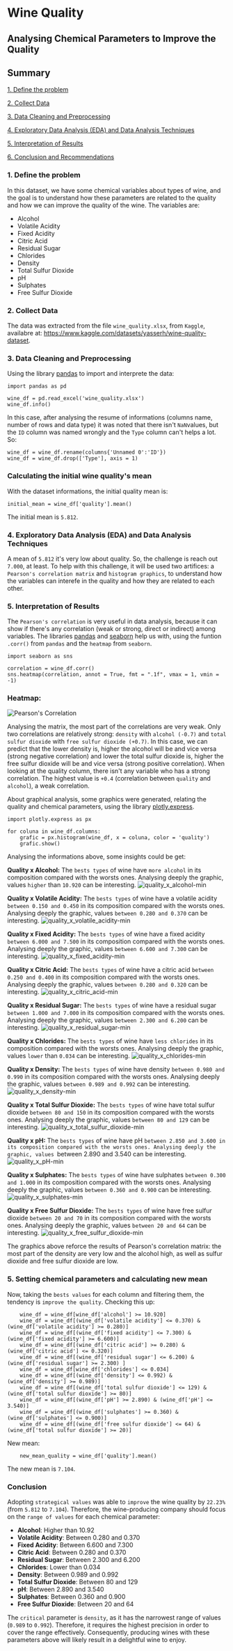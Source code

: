 # Wine Quality
## Analysing Chemical Parameters to Improve the Quality

## Summary
[1. Define the problem](https://github.com/JPedroPy/Data_Analysis_Wine_Quality#1-define-the-problem)

[2. Collect Data](https://github.com/JPedroPy/Data_Analysis_Wine_Quality#2-collect-data)

[3. Data Cleaning and Preprocessing](https://github.com/JPedroPy/Data_Analysis_Wine_Quality#3-data-cleaning-and-preprocessing)

[4. Exploratory Data Analysis (EDA) and Data Analysis Techniques](https://github.com/JPedroPy/Data_Analysis_Wine_Quality#3-data-cleaning-and-preprocessing)

[5. Interpretation of Results]()

[6. Conclusion and Recommendations]()

### 1. Define the problem
In this dataset, we have some chemical variables about types of wine, and the goal is to understand how these parameters are related to the quality and how we can improve the quality of the wine. The variables are:

* Alcohol
* Volatile Acidity
* Fixed Acidity
* Citric Acid
* Residual Sugar
* Chlorides
* Density
* Total Sulfur Dioxide
* pH
* Sulphates
* Free Sulfur Dioxide

### 2. Collect Data
The data was extracted from the file `wine_quality.xlsx`, from `Kaggle`, availabre at: <https://www.kaggle.com/datasets/yasserh/wine-quality-dataset>.

### 3. Data Cleaning and Preprocessing
Using the library [pandas](https://pandas.pydata.org/docs/) to import and interprete the data:

    import pandas as pd
    
    wine_df = pd.read_excel('wine_quality.xlsx')
    wine_df.info()
In this case, after analysing the resume of informations (columns name, number of rows and data type) it was noted that there isn't `NaN`values, but the `ID` column was named wrongly and the `Type` column can't helps a lot. So:

    wine_df = wine_df.rename(columns{'Unnamed 0':'ID'})
    wine_df = wine_df.drop(['Type'], axis = 1)

### Calculating the initial wine quality's mean
With the dataset informations, the initial quality mean is:

    initial_mean = wine_df['quality'].mean()

The initial mean is `5.812`.

### 4. Exploratory Data Analysis (EDA) and Data Analysis Techniques
A mean of `5.812` it's very low about quality. So, the challenge is reach out `7.000`, at least. To help with this challenge, it will be used two artifices: a `Pearson's correlation matrix` and `histogram graphics`, to understand how the variables can interefe in the quality and how they are related to each other. 

### 5. Interpretation of Results
The `Pearson's correlation` is very useful in data analysis, because it can show if there's any correlation (weak or strong, direct or indirect) among variables. The libraries [pandas](https://pandas.pydata.org/docs/) and [seaborn](https://seaborn.pydata.org/#) help us with, using the funtion `.corr()` from `pandas` and the `heatmap` from `seaborn`.

    import seaborn as sns
        
    correlation = wine_df.corr()
    sns.heatmap(correlation, annot = True, fmt = ".1f", vmax = 1, vmin = -1)

### **Heatmap**: 

![Pearson's Correlation](https://github.com/JPedroPy/Wine_Quality_Data_Analysis/assets/141521444/0e6b05cd-11fb-4688-90ea-500295cfaaa9)

Analysing the matrix, the most part of the correlations are very weak. Only two correlations are relatively strong: `density` with `alcohol (-0.7)` and `total sulfur dioxide` with `free sulfur dioxide (+0.7)`. In this case, we can predict that the lower density is, higher the alcohol will be and vice versa (strong negative correlation) and lower the total sulfur dioxide is, higher the free sulfur dioxide will be and vice versa (strong positive correlation). When looking at the quality column, there isn't any variable who has a strong correlation. The highest value is `+0.4` (correlation between `quality` and `alcohol`), a weak correlation.

About graphical analysis, some graphics were generated, relating the quality and chemical parameters, using the library [plotly.express](https://plotly.com/python-api-reference/plotly.express.html).

    import plotly.express as px
        
    for coluna in wine_df.columns:
        grafic = px.histogram(wine_df, x = coluna, color = 'quality')
        grafic.show()
            
Analysing the informations above, some insights could be get:

**Quality x Alcohol:** The `bests types` of wine have `more alcohol` in its composition compared with the worsts ones. Analysing deeply the graphic, values `higher` than `10.920` can be interesting.
![quality_x_alcohol-min](https://github.com/JPedroPy/Wine_Quality_Data_Analysis/assets/141521444/e62472c8-9308-4f35-9fdd-03edc2da0d7d)

**Quality x Volatile Acidity:** The `bests types` of wine have a volatile acidity `between 0.150 and 0.450` in its composition compared with the worsts ones. Analysing deeply the graphic, values `between 0.280 and 0.370` can be interesting.
![quality_x_volatile_acidity-min](https://github.com/JPedroPy/Wine_Quality_Data_Analysis/assets/141521444/4edb4e0e-4b96-4fac-958c-f6dbd9ae33cc)

**Quality x Fixed Acidity:** The `bests types` of wine have a fixed acidity `between 6.000 and 7.500` in its composition compared with the worsts ones. Analysing deeply the graphic, values `between 6.600 and 7.300` can be interesting.
![quality_x_fixed_acidity-min](https://github.com/JPedroPy/Wine_Quality_Data_Analysis/assets/141521444/dd196626-dd8e-4fc9-ac1c-b192ae05bdf2)

**Quality x Citric Acid:** The `bests types` of wine have a citric acid `between 0.250 and 0.400` in its composition compared with the worsts ones. Analysing deeply the graphic, values `between 0.280 and 0.320` can be interesting.
![quality_x_citric_acid-min](https://github.com/JPedroPy/Wine_Quality_Data_Analysis/assets/141521444/0806a314-9134-47f6-822f-f3af68c16a05)

**Quality x Residual Sugar:** The `bests types` of wine have a residual sugar `between 1.000 and 7.000` in its composition compared with the worsts ones. Analysing deeply the graphic, values `between 2.300 and 6.200` can be interesting.
![quality_x_residual_sugar-min](https://github.com/JPedroPy/Wine_Quality_Data_Analysis/assets/141521444/078f6651-8fd5-4b48-9ec9-7afc51c467aa)

**Quality x Chlorides:** The `bests types` of wine have `less chlorides` in its composition compared with the worsts ones. Analysing deeply the graphic, values `lower` than `0.034` can be interesting.
![quality_x_chlorides-min](https://github.com/JPedroPy/Wine_Quality_Data_Analysis/assets/141521444/707adb0f-8da3-49e1-aa32-8e0cc6a50574)

**Quality x Density:** The `bests types` of wine have density `between 0.980 and 0.990` in its composition compared with the worsts ones. Analysing deeply the graphic, values `between 0.989 and 0.992` can be interesting.
![quality_x_density-min](https://github.com/JPedroPy/Wine_Quality_Data_Analysis/assets/141521444/89cbe9c0-8cda-46e2-80fa-ff8ce98dd60d)

**Quality x Total Sulfur Dioxide:** The `bests types` of wine have total sulfur dioxide `between 80 and 150` in its composition compared with the worsts ones. Analysing deeply the graphic, values `between 80 and 129` can be interesting.
![quality_x_total_sulfur_dioxide-min](https://github.com/JPedroPy/Wine_Quality_Data_Analysis/assets/141521444/835640a9-a1b5-4062-9c50-3516897001a4)

**Quality x pH:** The `bests types` of wine have pH `between 2.850 and 3.600 in its composition compared with the worsts ones. Analysing deeply the graphic, values `between 2.890 and 3.540 can be interesting.
![quality_x_pH-min](https://github.com/JPedroPy/Wine_Quality_Data_Analysis/assets/141521444/d15a7c73-3a5a-4b4a-b791-cb0decf55087)

**Quality x Sulphates:** The `bests types` of wine have sulphates `between 0.300 and 1.000` in its composition compared with the worsts ones. Analysing deeply the graphic, values `between 0.360 and 0.900` can be interesting.
![quality_x_sulphates-min](https://github.com/JPedroPy/Wine_Quality_Data_Analysis/assets/141521444/383faa72-c33f-44d7-b91c-46ef1df82744)

**Quality x Free Sulfur Dioxide:** The `bests types` of wine have free sulfur dioxide `between 20 and 70` in its composition compared with the worsts ones. Analysing deeply the graphic, values `between 20 and 64` can be interesting.
![quality_x_free_sulfur_dioxide-min](https://github.com/JPedroPy/Wine_Quality_Data_Analysis/assets/141521444/51190c01-fcba-4c45-bae6-59d1ac670d57)

The graphics above reforce the results of Pearson's correlation matrix: the most part of the density are very low and the alcohol high, as well as sulfur dioxide and free sulfur dioxide are low.

### 5. Setting chemical parameters and calculating new mean
Now, taking the `bests values` for each column and filtering them, the tendency is `improve the quality`. Checking this up:

        wine_df = wine_df[wine_df['alcohol'] >= 10.920]
        wine_df = wine_df[(wine_df['volatile acidity'] <= 0.370) & (wine_df['volatile acidity'] >= 0.280)]
        wine_df = wine_df[(wine_df['fixed acidity'] <= 7.300) & (wine_df['fixed acidity'] >= 6.600)]
        wine_df = wine_df[(wine_df['citric acid'] >= 0.280) & (wine_df['citric acid'] <= 0.320)]
        wine_df = wine_df[(wine_df['residual sugar'] <= 6.200) & (wine_df['residual sugar'] >= 2.300) ]
        wine_df = wine_df[wine_df['chlorides'] <= 0.034]
        wine_df = wine_df[(wine_df['density'] <= 0.992) & (wine_df['density'] >= 0.989)]
        wine_df = wine_df[(wine_df['total sulfur dioxide'] <= 129) & (wine_df['total sulfur dioxide'] >= 80)]
        wine_df = wine_df[(wine_df['pH'] >= 2.890) & (wine_df['pH'] <= 3.540)]
        wine_df = wine_df[(wine_df['sulphates'] >= 0.360) & (wine_df['sulphates'] <= 0.900)]
        wine_df = wine_df[(wine_df['free sulfur dioxide'] <= 64) & (wine_df['total sulfur dioxide'] >= 20)]

New mean:

        new_mean_quality = wine_df['quality'].mean()

The new mean is `7.104`.

### Conclusion
Adopting `strategical values` was able to `improve` the wine quality by `22.23%` (from `5.812` to `7.104`). Therefore, the wine-producing company should focus on the `range of values` for each chemical parameter:

- **Alcohol**: Higher than 10.92
- **Volatile Acidity**: Between 0.280 and 0.370
- **Fixed Acidity**: Between 6.600 and 7.300
- **Citric Acid**: Between 0.280 and 0.370
- **Residual Sugar**: Between 2.300 and 6.200
- **Chlorides**: Lower than 0.034
- **Density**: Between 0.989 and 0.992
- **Total Sulfur Dioxide**: Between 80 and 129
- **pH**: Between 2.890 and 3.540
- **Sulphates**: Between 0.360 and 0.900
- **Free Sulfur Dioxide**: Between 20 and 64

The `critical` parameter is `density`, as it has the narrowest range of values (`0.989` to `0.992`). Therefore, it requires the highest precision in order to cover the range effectively. Consequently, producing wines with these parameters above will likely result in a delightful wine to enjoy.








    
    



